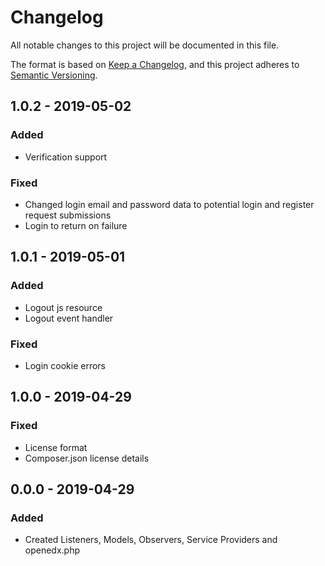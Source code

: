 # Changelog
All notable changes to this project will be documented in this file.

The format is based on [Keep a Changelog](https://keepachangelog.com/en/1.0.0/),
and this project adheres to [Semantic Versioning](https://semver.org/spec/v2.0.0.html).

## 1.0.2 - 2019-05-02

### Added
- Verification support

### Fixed
- Changed login email and password data to potential login and register request submissions
- Login to return on failure

## 1.0.1 - 2019-05-01

### Added
- Logout js resource
- Logout event handler

### Fixed
- Login cookie errors

## 1.0.0 - 2019-04-29

### Fixed
- License format
- Composer.json license details

## 0.0.0 - 2019-04-29

### Added
- Created Listeners, Models, Observers, Service Providers and openedx.php


[0.0.0]: https://github.com/ngunyimacharia/innovativkonzept/releases/tag/v0.0.0